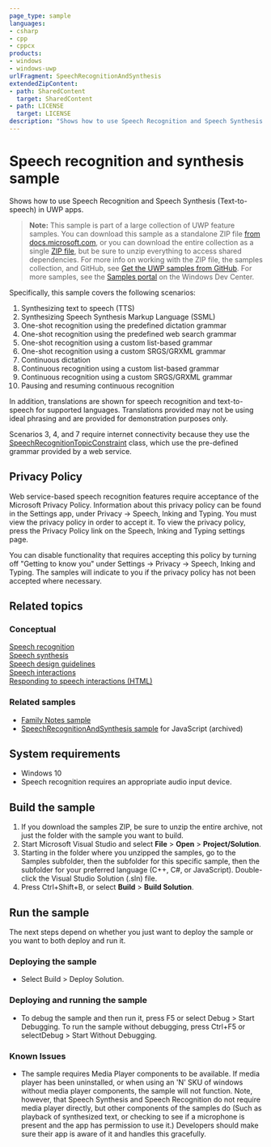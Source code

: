 ```yaml
---
page_type: sample
languages:
- csharp
- cpp
- cppcx
products:
- windows
- windows-uwp
urlFragment: SpeechRecognitionAndSynthesis
extendedZipContent:
- path: SharedContent
  target: SharedContent
- path: LICENSE
  target: LICENSE
description: "Shows how to use Speech Recognition and Speech Synthesis (Text-to-speech) in UWP apps."
---
```


<!---
  category: SpeechAndCortana 
  samplefwlink: http://go.microsoft.com/fwlink/p/?LinkId=619897
--->

# Speech recognition and synthesis sample

Shows how to use Speech Recognition and Speech Synthesis (Text-to-speech) in UWP apps. 

> **Note:** This sample is part of a large collection of UWP feature samples. 
> You can download this sample as a standalone ZIP file
> [from docs.microsoft.com](https://docs.microsoft.com/samples/microsoft/windows-universal-samples/speechrecognitionandsynthesis/),
> or you can download the entire collection as a single
> [ZIP file](https://github.com/Microsoft/Windows-universal-samples/archive/master.zip), but be 
> sure to unzip everything to access shared dependencies. For more info on working with the ZIP file, 
> the samples collection, and GitHub, see [Get the UWP samples from GitHub](https://aka.ms/ovu2uq). 
> For more samples, see the [Samples portal](https://aka.ms/winsamples) on the Windows Dev Center. 

Specifically, this sample covers the following scenarios:

1. Synthesizing text to speech (TTS)
2. Synthesizing Speech Synthesis Markup Language (SSML)
3. One-shot recognition using the predefined dictation grammar
4. One-shot recognition using the predefined web search grammar
5. One-shot recognition using a custom list-based grammar
6. One-shot recognition using a custom SRGS/GRXML grammar
7. Continuous dictation
8. Continuous recognition using a custom list-based grammar
9. Continuous recognition using a custom SRGS/GRXML grammar
10. Pausing and resuming continuous recognition 

In addition, translations are shown for speech recognition and text-to-speech for supported languages. Translations provided may not be using ideal phrasing and are provided for demonstration purposes only.

Scenarios 3, 4, and 7 require internet connectivity because they use the [SpeechRecognitionTopicConstraint](https://docs.microsoft.com/uwp/api/windows.media.speechrecognition.speechrecognitiontopicconstraint) class, which use the pre-defined grammar provided by a web service.

## Privacy Policy

Web service-based speech recognition features require acceptance of the Microsoft Privacy Policy. Information about this privacy policy can be found in the Settings app, under Privacy -> Speech, Inking and Typing. You must view the privacy policy in order to accept it. To view the privacy policy, press the Privacy Policy link on the Speech, Inking and Typing settings page. 

You can disable functionality that requires accepting this policy by turning off "Getting to know you" under Settings -> Privacy -> Speech, Inking and Typing. The samples will indicate to you if the privacy policy has not been accepted where necessary.

## Related topics

### Conceptual

[Speech recognition](https://msdn.microsoft.com/library/windows.media.speechrecognition.aspx)  
[Speech synthesis](https://msdn.microsoft.com/library/windows/apps/windows.media.speechsynthesis.aspx)  
[Speech design guidelines](https://msdn.microsoft.com/library/windows/apps/dn596121.aspx)  
[Speech interactions](https://msdn.microsoft.com/library/windows/apps/mt185614)  
[Responding to speech interactions (HTML)](https://msdn.microsoft.com/library/windows/apps/dn720491.aspx)  

### Related samples

* [Family Notes sample](https://github.com/Microsoft/Windows-appsample-familynotes)
* [SpeechRecognitionAndSynthesis sample](/archived/SpeechRecognitionAndSynthesis/) for JavaScript (archived)

## System requirements

* Windows 10
* Speech recognition requires an appropriate audio input device. 

## Build the sample

1. If you download the samples ZIP, be sure to unzip the entire archive, not just the folder with the sample you want to build. 
2. Start Microsoft Visual Studio and select **File** \> **Open** \> **Project/Solution**.
3. Starting in the folder where you unzipped the samples, go to the Samples subfolder, then the subfolder for this specific sample, then the subfolder for your preferred language (C++, C#, or JavaScript). Double-click the Visual Studio Solution (.sln) file.
4. Press Ctrl+Shift+B, or select **Build** \> **Build Solution**.

## Run the sample

The next steps depend on whether you just want to deploy the sample or you want to both deploy and run it.

### Deploying the sample

- Select Build > Deploy Solution. 

### Deploying and running the sample

- To debug the sample and then run it, press F5 or select Debug >  Start Debugging. To run the sample without debugging, press Ctrl+F5 or selectDebug > Start Without Debugging. 

### Known Issues

 - The sample requires Media Player components to be available. If media player has been uninstalled, or when using an 'N' SKU of windows without media player components, the sample will not function. Note, however, that Speech Synthesis and Speech Recognition do not require media player directly, but other components of the samples do (Such as playback of synthesized text, or checking to see if a microphone is present and the app has permission to use it.) Developers should make sure their app is aware of it and handles this gracefully.
 
